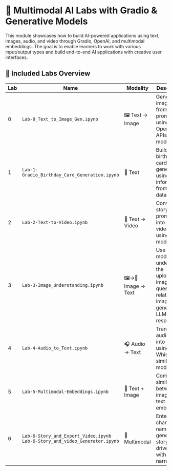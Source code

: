 # 🎨 Multimodal AI Labs with Gradio & Generative Models
This module showcases how to build AI-powered applications using text, images, audio, and video through Gradio, OpenAI, and multimodal embeddings. The goal is to enable learners to work with various input/output types and build end-to-end AI applications with creative user interfaces.
## 🧪 Included Labs Overview

| Lab | Name                                                          | Modality           | Description                                                                 |
|-----|---------------------------------------------------------------|--------------------|-----------------------------------------------------------------------------|
| 0   | `Lab-0_Text_to_Image_Gen.ipynb`                              | 🖼️ Text → Image     | Generate images from text prompts using OpenAI APIs (Dall-e model)       |
| 1   | `Lab-1-Gradio_Birthday_Card_Generation.ipynb`                | 📝 Text            | Build a birthday card generator using information from dataset           |
| 2   | `Lab-2-Text-to-Video.ipynb`                                  | 🎥 Text → Video     | Convert story-like prompts into short videos using AI models              |
| 3   | `Lab-3-Image_Understanding.ipynb`                            | 🖼️→🧠 Image → Text   | Use gpt-4 models to understand the uploaded image, ask question related to image and generate LLM response               |
| 4   | `Lab-4-Audio_to_Text.ipynb`                                  | 🎧 Audio → Text     | Transcribe audio files into text using Whisper or similar models          |
| 5   | `Lab-5-Multimodal-Embeddings.ipynb`                          | 🔗 Text + Image     | Compare similarity between image and text using embeddings                |
| 6   | `Lab-6-Story_and_Export_Video.ipynb`<br>`Lab-6-Story_and_video_Generator.ipynb`| 📜 Multimodal       | Enter character name and generate story-driven video with narration      |
